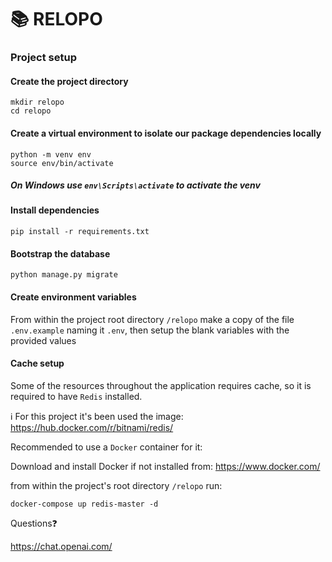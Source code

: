# 📚 RELOPO

### Project setup

#### Create the project directory

```
mkdir relopo
cd relopo
```

#### Create a virtual environment to isolate our package dependencies locally

```
python -m venv env
source env/bin/activate
``` 
##### On Windows use ``env\Scripts\activate`` to activate the venv

#### Install dependencies

```
pip install -r requirements.txt
```

#### Bootstrap the database

```
python manage.py migrate
```

#### Create environment variables

From within the project root directory ``/relopo`` make a copy of the file  ``.env.example`` naming it ``.env``, then setup the blank variables with the provided values

#### Cache setup

Some of the resources throughout the application requires cache, so it is required to have ``Redis`` installed.

ℹ️ For this project it's been used the image: https://hub.docker.com/r/bitnami/redis/

Recommended to use a `Docker` container for it:

Download and install Docker if not installed from: https://www.docker.com/

from within the project's root directory ``/relopo`` run:

```
docker-compose up redis-master -d
```

Questions❓

https://chat.openai.com/